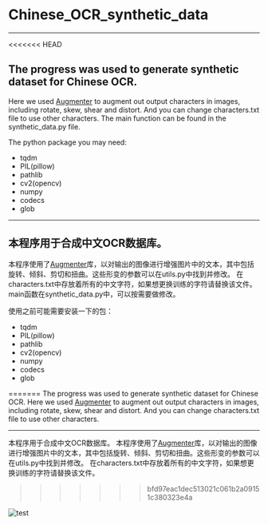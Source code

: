 # Chinese_OCR_synthetic_data
---
<<<<<<< HEAD
## The progress was used to generate synthetic dataset for Chinese OCR.
Here we used [Augmenter](https://github.com/mdbloice/Augmentor) to augment out output characters in images, including rotate, skew, shear and distort.
And you can change characters.txt file to use other characters.
The main function can be found in the synthetic_data.py file.

The python package you may need:
- tqdm
- PIL(pillow)
- pathlib
- cv2(opencv)
- numpy
- codecs
- glob

---
## 本程序用于合成中文OCR数据库。
本程序使用了[Augmenter](https://github.com/mdbloice/Augmentor)库，以对输出的图像进行增强图片中的文本，其中包括旋转、倾斜、剪切和扭曲。这些形变的参数可以在utils.py中找到并修改。
在characters.txt中存放着所有的中文字符，如果想更换训练的字符请替换该文件。
main函数在synthetic_data.py中，可以按需要做修改。

使用之前可能需要安装一下的包：
- tqdm
- PIL(pillow)
- pathlib
- cv2(opencv)
- numpy
- codecs
- glob

=======
The progress was used to generate synthetic dataset for Chinese OCR.
Here we used [Augmenter](https://github.com/mdbloice/Augmentor) to augment out output characters in images, including rotate, skew, shear and distort.
And you can change characters.txt file to use other characters.


---
本程序用于合成中文OCR数据库。
本程序使用了[Augmenter](https://github.com/mdbloice/Augmentor)库，以对输出的图像进行增强图片中的文本，其中包括旋转、倾斜、剪切和扭曲。这些形变的参数可以在utils.py中找到并修改。
在characters.txt中存放着所有的中文字符，如果想更换训练的字符请替换该文件。
>>>>>>> bfd97eac1dec513021c061b2a09151c380323e4a

![test](https://github.com/wang-tf/Chinese_OCR_synthetic_data/blob/master/test_ocrdataset/train_part_image/0_0.jpg)
